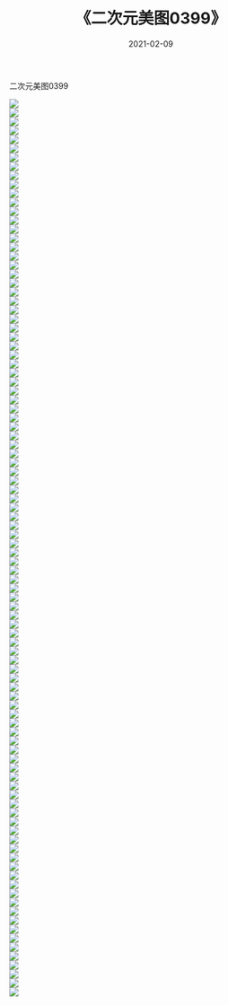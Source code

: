 ﻿---
layout: post
title:  《二次元美图0399》
date:   2021-02-09
img: http://imgx.orgx.ga/二次元/2021/二次元美图0399/000.jpg
categories: [美女, 清纯, 唯美]
---

二次元美图0399

 ![](http://imgx.orgx.ga/二次元/2021/二次元美图0399/001.jpg) <br>![](http://imgx.orgx.ga/二次元/2021/二次元美图0399/002.jpg) <br>![](http://imgx.orgx.ga/二次元/2021/二次元美图0399/003.jpg) <br>![](http://imgx.orgx.ga/二次元/2021/二次元美图0399/004.jpg) <br>![](http://imgx.orgx.ga/二次元/2021/二次元美图0399/005.jpg) <br>![](http://imgx.orgx.ga/二次元/2021/二次元美图0399/006.jpg) <br>![](http://imgx.orgx.ga/二次元/2021/二次元美图0399/007.jpg) <br>![](http://imgx.orgx.ga/二次元/2021/二次元美图0399/008.jpg) <br>![](http://imgx.orgx.ga/二次元/2021/二次元美图0399/009.jpg) <br>![](http://imgx.orgx.ga/二次元/2021/二次元美图0399/010.jpg) <br>![](http://imgx.orgx.ga/二次元/2021/二次元美图0399/011.jpg) <br>![](http://imgx.orgx.ga/二次元/2021/二次元美图0399/012.jpg) <br>![](http://imgx.orgx.ga/二次元/2021/二次元美图0399/013.jpg) <br>![](http://imgx.orgx.ga/二次元/2021/二次元美图0399/014.jpg) <br>![](http://imgx.orgx.ga/二次元/2021/二次元美图0399/015.jpg) <br>![](http://imgx.orgx.ga/二次元/2021/二次元美图0399/016.jpg) <br>![](http://imgx.orgx.ga/二次元/2021/二次元美图0399/017.jpg) <br>![](http://imgx.orgx.ga/二次元/2021/二次元美图0399/018.jpg) <br>![](http://imgx.orgx.ga/二次元/2021/二次元美图0399/019.jpg) <br>![](http://imgx.orgx.ga/二次元/2021/二次元美图0399/020.jpg) <br>![](http://imgx.orgx.ga/二次元/2021/二次元美图0399/021.jpg) <br>![](http://imgx.orgx.ga/二次元/2021/二次元美图0399/022.jpg) <br>![](http://imgx.orgx.ga/二次元/2021/二次元美图0399/023.jpg) <br>![](http://imgx.orgx.ga/二次元/2021/二次元美图0399/024.jpg) <br>![](http://imgx.orgx.ga/二次元/2021/二次元美图0399/025.jpg) <br>![](http://imgx.orgx.ga/二次元/2021/二次元美图0399/026.jpg) <br>![](http://imgx.orgx.ga/二次元/2021/二次元美图0399/027.jpg) <br>![](http://imgx.orgx.ga/二次元/2021/二次元美图0399/028.jpg) <br>![](http://imgx.orgx.ga/二次元/2021/二次元美图0399/029.jpg) <br>![](http://imgx.orgx.ga/二次元/2021/二次元美图0399/030.jpg) <br>![](http://imgx.orgx.ga/二次元/2021/二次元美图0399/031.jpg) <br>![](http://imgx.orgx.ga/二次元/2021/二次元美图0399/032.jpg) <br>![](http://imgx.orgx.ga/二次元/2021/二次元美图0399/033.jpg) <br>![](http://imgx.orgx.ga/二次元/2021/二次元美图0399/034.jpg) <br>![](http://imgx.orgx.ga/二次元/2021/二次元美图0399/035.jpg) <br>![](http://imgx.orgx.ga/二次元/2021/二次元美图0399/036.jpg) <br>![](http://imgx.orgx.ga/二次元/2021/二次元美图0399/037.jpg) <br>![](http://imgx.orgx.ga/二次元/2021/二次元美图0399/038.jpg) <br>![](http://imgx.orgx.ga/二次元/2021/二次元美图0399/039.jpg) <br>![](http://imgx.orgx.ga/二次元/2021/二次元美图0399/040.jpg) <br>![](http://imgx.orgx.ga/二次元/2021/二次元美图0399/041.jpg) <br>![](http://imgx.orgx.ga/二次元/2021/二次元美图0399/042.jpg) <br>![](http://imgx.orgx.ga/二次元/2021/二次元美图0399/043.jpg) <br>![](http://imgx.orgx.ga/二次元/2021/二次元美图0399/044.jpg) <br>![](http://imgx.orgx.ga/二次元/2021/二次元美图0399/045.jpg) <br>![](http://imgx.orgx.ga/二次元/2021/二次元美图0399/046.jpg) <br>![](http://imgx.orgx.ga/二次元/2021/二次元美图0399/047.jpg) <br>![](http://imgx.orgx.ga/二次元/2021/二次元美图0399/048.jpg) <br>![](http://imgx.orgx.ga/二次元/2021/二次元美图0399/049.jpg) <br>![](http://imgx.orgx.ga/二次元/2021/二次元美图0399/050.jpg) <br>![](http://imgx.orgx.ga/二次元/2021/二次元美图0399/051.jpg) <br>![](http://imgx.orgx.ga/二次元/2021/二次元美图0399/052.jpg) <br>![](http://imgx.orgx.ga/二次元/2021/二次元美图0399/053.jpg) <br>![](http://imgx.orgx.ga/二次元/2021/二次元美图0399/054.jpg) <br>![](http://imgx.orgx.ga/二次元/2021/二次元美图0399/055.jpg) <br>![](http://imgx.orgx.ga/二次元/2021/二次元美图0399/056.jpg) <br>![](http://imgx.orgx.ga/二次元/2021/二次元美图0399/057.jpg) <br>![](http://imgx.orgx.ga/二次元/2021/二次元美图0399/058.jpg) <br>![](http://imgx.orgx.ga/二次元/2021/二次元美图0399/059.jpg) <br>![](http://imgx.orgx.ga/二次元/2021/二次元美图0399/060.jpg) <br>![](http://imgx.orgx.ga/二次元/2021/二次元美图0399/061.jpg) <br>![](http://imgx.orgx.ga/二次元/2021/二次元美图0399/062.jpg) <br>![](http://imgx.orgx.ga/二次元/2021/二次元美图0399/063.jpg) <br>![](http://imgx.orgx.ga/二次元/2021/二次元美图0399/064.jpg) <br>![](http://imgx.orgx.ga/二次元/2021/二次元美图0399/065.jpg) <br>![](http://imgx.orgx.ga/二次元/2021/二次元美图0399/066.jpg) <br>![](http://imgx.orgx.ga/二次元/2021/二次元美图0399/067.jpg) <br>![](http://imgx.orgx.ga/二次元/2021/二次元美图0399/068.jpg) <br>![](http://imgx.orgx.ga/二次元/2021/二次元美图0399/069.jpg) <br>![](http://imgx.orgx.ga/二次元/2021/二次元美图0399/070.jpg) <br>![](http://imgx.orgx.ga/二次元/2021/二次元美图0399/071.jpg) <br>![](http://imgx.orgx.ga/二次元/2021/二次元美图0399/072.jpg) <br>![](http://imgx.orgx.ga/二次元/2021/二次元美图0399/073.jpg) <br>![](http://imgx.orgx.ga/二次元/2021/二次元美图0399/074.jpg) <br>![](http://imgx.orgx.ga/二次元/2021/二次元美图0399/075.jpg) <br>![](http://imgx.orgx.ga/二次元/2021/二次元美图0399/076.jpg) <br>![](http://imgx.orgx.ga/二次元/2021/二次元美图0399/077.jpg) <br>![](http://imgx.orgx.ga/二次元/2021/二次元美图0399/078.jpg) <br>![](http://imgx.orgx.ga/二次元/2021/二次元美图0399/079.jpg) <br>![](http://imgx.orgx.ga/二次元/2021/二次元美图0399/080.jpg) <br>![](http://imgx.orgx.ga/二次元/2021/二次元美图0399/081.jpg) <br>![](http://imgx.orgx.ga/二次元/2021/二次元美图0399/082.jpg) <br>![](http://imgx.orgx.ga/二次元/2021/二次元美图0399/083.jpg) <br>![](http://imgx.orgx.ga/二次元/2021/二次元美图0399/084.jpg) <br>![](http://imgx.orgx.ga/二次元/2021/二次元美图0399/085.jpg) <br>![](http://imgx.orgx.ga/二次元/2021/二次元美图0399/086.jpg) <br>![](http://imgx.orgx.ga/二次元/2021/二次元美图0399/087.jpg) <br>![](http://imgx.orgx.ga/二次元/2021/二次元美图0399/088.jpg) <br>![](http://imgx.orgx.ga/二次元/2021/二次元美图0399/089.jpg) <br>![](http://imgx.orgx.ga/二次元/2021/二次元美图0399/090.jpg) <br>![](http://imgx.orgx.ga/二次元/2021/二次元美图0399/091.jpg) <br>![](http://imgx.orgx.ga/二次元/2021/二次元美图0399/092.jpg) <br>![](http://imgx.orgx.ga/二次元/2021/二次元美图0399/093.jpg) <br>![](http://imgx.orgx.ga/二次元/2021/二次元美图0399/094.jpg) <br>![](http://imgx.orgx.ga/二次元/2021/二次元美图0399/095.jpg) <br>![](http://imgx.orgx.ga/二次元/2021/二次元美图0399/096.jpg) <br>![](http://imgx.orgx.ga/二次元/2021/二次元美图0399/097.jpg) <br>![](http://imgx.orgx.ga/二次元/2021/二次元美图0399/098.jpg) <br>![](http://imgx.orgx.ga/二次元/2021/二次元美图0399/099.jpg) <br>![](http://imgx.orgx.ga/二次元/2021/二次元美图0399/100.jpg) <br>